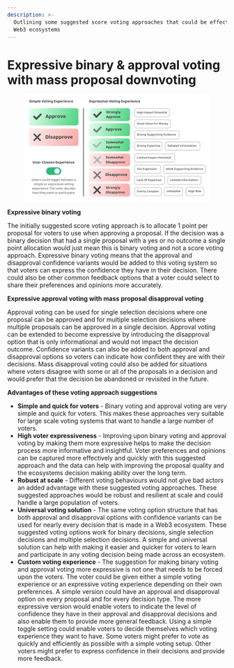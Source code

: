 ```yaml
---
description: >-
  Outlining some suggested score voting approaches that could be effective for
  Web3 ecosystems
---
```


# Expressive binary & approval voting with mass proposal downvoting

<figure><img src="../../.gitbook/assets/simple-expressive-voting-systems.png" alt=""><figcaption></figcaption></figure>



**Expressive binary voting**

The initially suggested score voting approach is to allocate 1 point per proposal for voters to use when approving a proposal. If the decision was a binary decision that had a single proposal with a yes or no outcome a single point allocation would just mean this is binary voting and not a score voting approach. Expressive binary voting means that the approval and disapproval confidence variants would be added to this voting system so that voters can express the confidence they have in their decision. There could also be other common feedback options that a voter could select to share their preferences and opinions more accurately.



**Expressive approval voting with mass proposal disapproval voting**

Approval voting can be used for single selection decisions where one proposal can be approved and for multiple selection decisions where multiple proposals can be approved in a single decision. Approval voting can be extended to become expressive by introducing the disapproval option that is only informational and would not impact the decision outcome. Confidence variants can also be added to both approval and disapproval options so voters can indicate how confident they are with their decisions. Mass disapproval voting could also be added for situations where voters disagree with some or all of the proposals in a decision and would prefer that the decision be abandoned or revisited in the future.



**Advantages of these voting approach suggestions**

* **Simple and quick for voters** - Binary voting and approval voting are very simple and quick for voters. This makes these approaches very suitable for large scale voting systems that want to handle a large number of voters.
* **High voter expressiveness** - Improving upon binary voting and approval voting by making them more expressive helps to make the decision process more informative and insightful. Voter preferences and opinions can be captured more effectively and quickly with this suggested approach and the data can help with improving the proposal quality and the ecosystems decision making ability over the long term.
* **Robust at scale** - Different voting behaviours would not give bad actors an added advantage with these suggested voting approaches. These suggested approaches would be robust and resilient at scale and could handle a large population of voters.
* **Universal voting solution** - The same voting option structure that has both approval and disapproval options with confidence variants can be used for nearly every decision that is made in a Web3 ecosystem. These suggested voting options work for binary decisions, single selection decisions and multiple selection decisions. A simple and universal solution can help with making it easier and quicker for voters to learn and participate in any voting decision being made across an ecosystem.
* **Custom voting experience** - The suggestion for making binary voting and approval voting more expressive is not one that needs to be forced upon the voters. The voter could be given either a simple voting experience or an expressive voting experience depending on their own preferences. A simple version could have an approval and disapproval option on every proposal and for every decision type. The more expressive version would enable voters to indicate the level of confidence they have in their approval and disapproval decisions and also enable them to provide more general feedback. Using a simple toggle setting could enable voters to decide themselves which voting experience they want to have. Some voters might prefer to vote as quickly and efficiently as possible with a simple voting setup. Other voters might prefer to express confidence in their decisions and provide more feedback.

